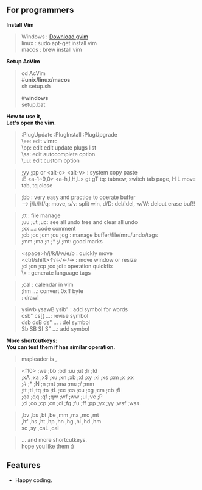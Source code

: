For programmers
---
**Install Vim** 
> Windows : [Download gvim](http://www.vim.org/download "Vim")  
> linux : sudo apt-get install vim  
> macos : brew install vim

**Setup AcVim**  
>cd AcVim  
#**unix/linux/macos**  
sh setup.sh  
>  
>#**windows**  
setup.bat

**How to use it,  
Let's open the vim.** 
>:PlugUpdate :PlugInstall :PlugUpgrade  
\ee: edit vimrc  
\pp: edit edit update plugs list  
\aa: edit autocomplete option.  
\uu: edit custom option  

>;yy ;pp or \<alt-c\> \<alt-v\> : system copy paste  
:E \<a-1~9,0\> \<a-h,l,H,L\> gt gT tq: tabnew, switch tab page, H L move tab, tq close  

>;bb : very easy and practice to operate buffer  
 --> j/k/l/f/q: move, s/v: split win, d/D: del/!del, w/W: delout erase buf!!  
 
>;tt : file manage  
;uu ;ut ;uc: see all undo tree and clear all undo  
;xx ...: code comment  
;cb ;cc ;cm ;cu ;cg : manage buffer/file/mru/undo/tags  
;mm ;ma ;n ;* ;/ ;mt: good marks  

>\<space\>h/j/k/l/w/e/b : quickly move  
\<ctrl/shift\>↑/↓/←/→ : move window or resize  
;cl ;cn ;cp ;co ;ci : operation quickfix  
\\= : generate language tags  

>;cal : calendar in vim  
;hm ...: convert 0xff byte  
<f10>: draw!

>ysiwb ysawB ysib" : add symbol for words  
csb" cs\[\( ...: revise symbol  
dsb dsB ds" ... : del symbol  
Sb SB S\[ S" ...: add symbol

**More shortcutkeys:  
You can test them if has similar operation.**  
>mapleader is ,  

>\<f10\> ;we ;bb ;bd ;uu ;ut ;lr ;ld  
;xA ;xa ;x$ ;xu ;xn ;xb ;xl ;xy ;xi ;xs ;xm ;x<Space> ;xx  
;# ;* ;N ;n ;mt ;ma ;mc ;/ ;mm  
;tt ;tl ;tq ;to ;tL ;cc ;ca ;cu ;cg ;cm ;cb ;fl  
;qa ;qq ;qf ;qw ;wf ;ww ;ul ;ve ;P  
;ci ;co ;cp ;cn ;cl ;fg ;fu ;ff ;pp ;yx ;yy ;wsf ;wss  

>,bv ,bs ,bt ,be ,mm ,ma ,mc ,mt  
,hf ,hs ,ht ,hp ,hn ,hg ,hi ,hd ,hm  
sc ,sy ,caL ,cal  

>... and more shortcutkeys.  
hope you like them :)  

## Features
- Happy coding.

